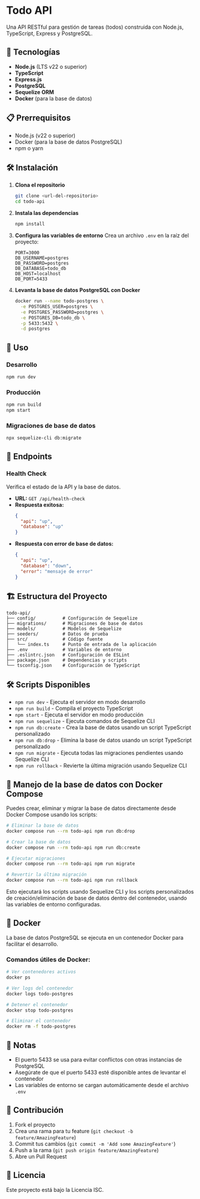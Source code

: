 # Todo API

Una API RESTful para gestión de tareas (todos) construida con Node.js, TypeScript, Express y PostgreSQL.

## 🚀 Tecnologías

- **Node.js** (LTS v22 o superior)
- **TypeScript**
- **Express.js**
- **PostgreSQL**
- **Sequelize ORM**
- **Docker** (para la base de datos)

## 📋 Prerrequisitos

- Node.js (v22 o superior)
- Docker (para la base de datos PostgreSQL)
- npm o yarn

## 🛠️ Instalación

1. **Clona el repositorio**

   ```bash
   git clone <url-del-repositorio>
   cd todo-api
   ```

2. **Instala las dependencias**

   ```bash
   npm install
   ```

3. **Configura las variables de entorno**
   Crea un archivo `.env` en la raíz del proyecto:

   ```env
   PORT=3000
   DB_USERNAME=postgres
   DB_PASSWORD=postgres
   DB_DATABASE=todo_db
   DB_HOST=localhost
   DB_PORT=5433
   ```

4. **Levanta la base de datos PostgreSQL con Docker**
   ```bash
   docker run --name todo-postgres \
     -e POSTGRES_USER=postgres \
     -e POSTGRES_PASSWORD=postgres \
     -e POSTGRES_DB=todo_db \
     -p 5433:5432 \
     -d postgres
   ```

## 🚀 Uso

### Desarrollo

```bash
npm run dev
```

### Producción

```bash
npm run build
npm start
```

### Migraciones de base de datos

```bash
npx sequelize-cli db:migrate
```

## 📡 Endpoints

### Health Check

Verifica el estado de la API y la base de datos.

- **URL:** `GET /api/health-check`
- **Respuesta exitosa:**
  ```json
  {
    "api": "up",
    "database": "up"
  }
  ```
- **Respuesta con error de base de datos:**
  ```json
  {
    "api": "up",
    "database": "down",
    "error": "mensaje de error"
  }
  ```

## 🏗️ Estructura del Proyecto

```
todo-api/
├── config/          # Configuración de Sequelize
├── migrations/      # Migraciones de base de datos
├── models/          # Modelos de Sequelize
├── seeders/         # Datos de prueba
├── src/             # Código fuente
│   └── index.ts     # Punto de entrada de la aplicación
├── .env             # Variables de entorno
├── .eslintrc.json   # Configuración de ESLint
├── package.json     # Dependencias y scripts
└── tsconfig.json    # Configuración de TypeScript
```

## 🛠️ Scripts Disponibles

- `npm run dev` - Ejecuta el servidor en modo desarrollo
- `npm run build` - Compila el proyecto TypeScript
- `npm start` - Ejecuta el servidor en modo producción
- `npm run sequelize` - Ejecuta comandos de Sequelize CLI
- `npm run db:create` - Crea la base de datos usando un script TypeScript personalizado
- `npm run db:drop` - Elimina la base de datos usando un script TypeScript personalizado
- `npm run migrate` - Ejecuta todas las migraciones pendientes usando Sequelize CLI
- `npm run rollback` - Revierte la última migración usando Sequelize CLI

## 🐳 Manejo de la base de datos con Docker Compose

Puedes crear, eliminar y migrar la base de datos directamente desde Docker Compose usando los scripts:

```bash
# Eliminar la base de datos
docker compose run --rm todo-api npm run db:drop

# Crear la base de datos
docker compose run --rm todo-api npm run db:create

# Ejecutar migraciones
docker compose run --rm todo-api npm run migrate

# Revertir la última migración
docker compose run --rm todo-api npm run rollback
```

Esto ejecutará los scripts usando Sequelize CLI y los scripts personalizados de creación/eliminación de base de datos dentro del contenedor, usando las variables de entorno configuradas.

## 🐳 Docker

La base de datos PostgreSQL se ejecuta en un contenedor Docker para facilitar el desarrollo.

### Comandos útiles de Docker:

```bash
# Ver contenedores activos
docker ps

# Ver logs del contenedor
docker logs todo-postgres

# Detener el contenedor
docker stop todo-postgres

# Eliminar el contenedor
docker rm -f todo-postgres
```

## 📝 Notas

- El puerto 5433 se usa para evitar conflictos con otras instancias de PostgreSQL
- Asegúrate de que el puerto 5433 esté disponible antes de levantar el contenedor
- Las variables de entorno se cargan automáticamente desde el archivo `.env`

## 🤝 Contribución

1. Fork el proyecto
2. Crea una rama para tu feature (`git checkout -b feature/AmazingFeature`)
3. Commit tus cambios (`git commit -m 'Add some AmazingFeature'`)
4. Push a la rama (`git push origin feature/AmazingFeature`)
5. Abre un Pull Request

## 📄 Licencia

Este proyecto está bajo la Licencia ISC.
